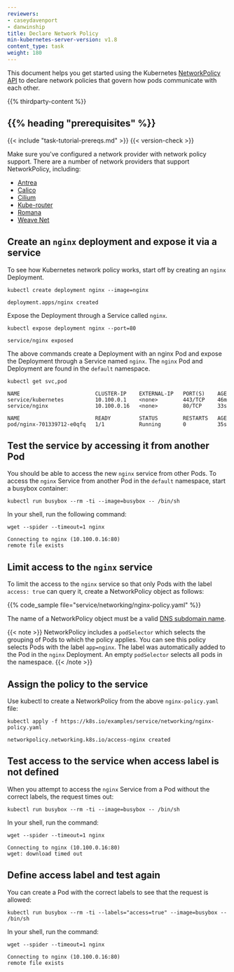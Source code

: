 ```yaml
---
reviewers:
- caseydavenport
- danwinship
title: Declare Network Policy
min-kubernetes-server-version: v1.8
content_type: task
weight: 180
---
```

<!-- overview -->
This document helps you get started using the Kubernetes [NetworkPolicy API](/docs/concepts/services-networking/network-policies/) to declare network policies that govern how pods communicate with each other.

{{% thirdparty-content %}}

## {{% heading "prerequisites" %}}


{{< include "task-tutorial-prereqs.md" >}} {{< version-check >}}

Make sure you've configured a network provider with network policy support. There are a number of network providers that support NetworkPolicy, including:

* [Antrea](/docs/tasks/administer-cluster/network-policy-provider/antrea-network-policy/)
* [Calico](/docs/tasks/administer-cluster/network-policy-provider/calico-network-policy/)
* [Cilium](/docs/tasks/administer-cluster/network-policy-provider/cilium-network-policy/)
* [Kube-router](/docs/tasks/administer-cluster/network-policy-provider/kube-router-network-policy/)
* [Romana](/docs/tasks/administer-cluster/network-policy-provider/romana-network-policy/)
* [Weave Net](/docs/tasks/administer-cluster/network-policy-provider/weave-network-policy/)

<!-- steps -->

## Create an `nginx` deployment and expose it via a service

To see how Kubernetes network policy works, start off by creating an `nginx` Deployment.

```console
kubectl create deployment nginx --image=nginx
```
```none
deployment.apps/nginx created
```

Expose the Deployment through a Service called `nginx`.

```console
kubectl expose deployment nginx --port=80
```

```none
service/nginx exposed
```

The above commands create a Deployment with an nginx Pod and expose the Deployment through a Service named `nginx`. The `nginx` Pod and Deployment are found in the `default` namespace.

```console
kubectl get svc,pod
```

```none
NAME                        CLUSTER-IP    EXTERNAL-IP   PORT(S)    AGE
service/kubernetes          10.100.0.1    <none>        443/TCP    46m
service/nginx               10.100.0.16   <none>        80/TCP     33s

NAME                        READY         STATUS        RESTARTS   AGE
pod/nginx-701339712-e0qfq   1/1           Running       0          35s
```

## Test the service by accessing it from another Pod

You should be able to access the new `nginx` service from other Pods. To access the `nginx` Service from another Pod in the `default` namespace, start a busybox container:

```console
kubectl run busybox --rm -ti --image=busybox -- /bin/sh
```

In your shell, run the following command:

```shell
wget --spider --timeout=1 nginx
```

```none
Connecting to nginx (10.100.0.16:80)
remote file exists
```

## Limit access to the `nginx` service

To limit the access to the `nginx` service so that only Pods with the label `access: true` can query it, create a NetworkPolicy object as follows:

{{% code_sample file="service/networking/nginx-policy.yaml" %}}

The name of a NetworkPolicy object must be a valid
[DNS subdomain name](/docs/concepts/overview/working-with-objects/names#dns-subdomain-names).

{{< note >}}
NetworkPolicy includes a `podSelector` which selects the grouping of Pods to which the policy applies. You can see this policy selects Pods with the label `app=nginx`. The label was automatically added to the Pod in the `nginx` Deployment. An empty `podSelector` selects all pods in the namespace.
{{< /note >}}

## Assign the policy to the service

Use kubectl to create a NetworkPolicy from the above `nginx-policy.yaml` file:

```console
kubectl apply -f https://k8s.io/examples/service/networking/nginx-policy.yaml
```

```none
networkpolicy.networking.k8s.io/access-nginx created
```

## Test access to the service when access label is not defined
When you attempt to access the `nginx` Service from a Pod without the correct labels, the request times out:

```console
kubectl run busybox --rm -ti --image=busybox -- /bin/sh
```

In your shell, run the command:

```shell
wget --spider --timeout=1 nginx
```

```none
Connecting to nginx (10.100.0.16:80)
wget: download timed out
```

## Define access label and test again

You can create a Pod with the correct labels to see that the request is allowed:

```console
kubectl run busybox --rm -ti --labels="access=true" --image=busybox -- /bin/sh
```

In your shell, run the command:

```shell
wget --spider --timeout=1 nginx
```

```none
Connecting to nginx (10.100.0.16:80)
remote file exists
```


